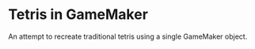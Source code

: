 # Tetris in GameMaker

An attempt to recreate traditional tetris using a single GameMaker object. 
 